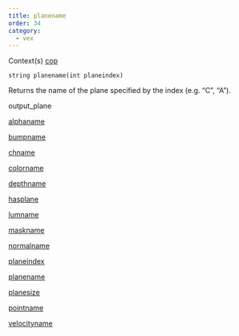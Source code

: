 ```yaml
---
title: planename
order: 34
category:
  - vex
---
```


Context(s)
[cop](../contexts/cop.html)

`string planename(int planeindex)`

Returns the name of the plane specified by the index (e.g. “C”, “A”).

output_plane

[alphaname](alphaname.html)

[bumpname](bumpname.html)

[chname](chname.html)

[colorname](colorname.html)

[depthname](depthname.html)

[hasplane](hasplane.html)

[lumname](lumname.html)

[maskname](maskname.html)

[normalname](normalname.html)

[planeindex](planeindex.html)

[planename](planename.html)

[planesize](planesize.html)

[pointname](pointname.html)

[velocityname](velocityname.html)
